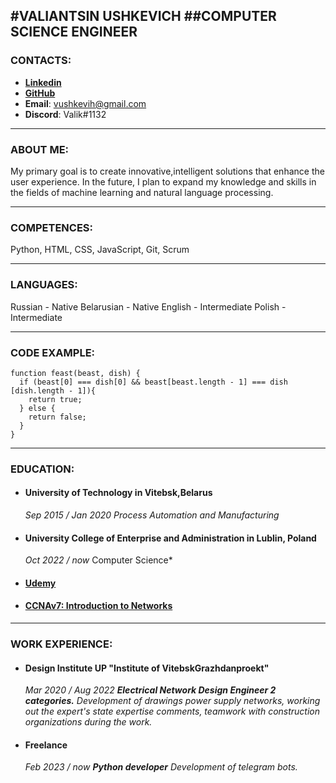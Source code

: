 #VALIANTSIN USHKEVICH
##COMPUTER SCIENCE ENGINEER
---
### CONTACTS:

+ **[Linkedin](https://www.linkedin.com/in/valiantsinushkevich/)** 
+ **[GitHub](https://github.com/rakets?tab=repositories)**
+ **Email**:    vushkevih@gmail.com
+ **Discord**:  Valik#1132

---
### ABOUT ME:
My primary goal is to create innovative,intelligent solutions that enhance the user experience. 
In the future, I plan to expand my knowledge and skills in the fields of machine learning and natural language processing.

---
### СOMPETENCES:
Python, HTML, CSS, JavaScript, Git, Scrum

---

### LANGUAGES:
Russian - Native
Belarusian - Native
English - Intermediate
Polish - Intermediate

---
### CODE EXAMPLE:
```
function feast(beast, dish) {
  if (beast[0] === dish[0] && beast[beast.length - 1] === dish [dish.length - 1]){
    return true; 
  } else {
    return false; 
  }
}
```
---

### EDUCATION:
+ #### University of Technology in Vitebsk,Belarus
  *Sep 2015 / Jan 2020
  Process Automation and Manufacturing*

+ #### University College of Enterprise and Administration in Lublin, Poland
  *Oct 2022 / now*
  Computer Science*

+ #### [Udemy](https://www.udemy.com/course/javascript_full/)

+ #### [CCNAv7: Introduction to Networks](/rsschool-cv/pdf/ValiantsinUshkevich-Technologie%20Siec-certificate.pdf)


---
### WORK EXPERIENCE:
+ #### **Design Institute UP "Institute of VitebskGrazhdanproekt"**
  *Mar 2020 / Aug 2022
  ***Electrical Network Design Engineer 2 categories.***
  Development of drawings power supply networks, working out the expert's state expertise comments, teamwork with construction organizations during the work.*

+ #### Freelance
  *Feb 2023 / now
  ***Python developer***
  Development of telegram bots.*
